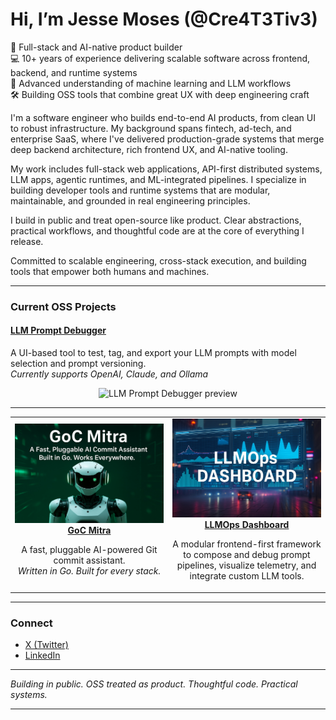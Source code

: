 # Hi, I’m Jesse Moses (@Cre4T3Tiv3)

🎯 Full-stack and AI-native product builder<br>
💻 10+ years of experience delivering scalable software across frontend, backend, and runtime systems<br>
🧠 Advanced understanding of machine learning and LLM workflows<br>
🛠️ Building OSS tools that combine great UX with deep engineering craft

I'm a software engineer who builds end-to-end AI products, from clean UI to robust infrastructure. My background spans fintech, ad-tech, and enterprise SaaS, where I've delivered production-grade systems that merge deep backend architecture, rich frontend UX, and AI-native tooling.

My work includes full-stack web applications, API-first distributed systems, LLM apps, agentic runtimes, and ML-integrated pipelines. I specialize in building developer tools and runtime systems that are modular, maintainable, and grounded in real engineering principles.

I build in public and treat open-source like product. Clear abstractions, practical workflows, and thoughtful code are at the core of everything I release.

Committed to scalable engineering, cross-stack execution, and building tools that empower both humans and machines.

---
### Current OSS Projects

#### [LLM Prompt Debugger](https://github.com/Cre4T3Tiv3/llm-prompt-debugger)  
A UI-based tool to test, tag, and export your LLM prompts with model selection and prompt versioning.  
*Currently supports OpenAI, Claude, and Ollama*

<p align="center">
  <img src="https://raw.githubusercontent.com/Cre4T3Tiv3/llm-prompt-debugger/main/docs/assets/llm_prompt_debugger_v0.1.0.gif" alt="LLM Prompt Debugger preview" width="600"/>
</p>

---

<table>
  <tr>
    <td align="center" width="50%">
      <a href="https://github.com/Cre4T3Tiv3/gocmitra">
        <img src="https://raw.githubusercontent.com/Cre4T3Tiv3/gocmitra/main/docs/assets/gocmitra_v0.1.0.jpg" alt="GoC Mitra preview" width="300"/><br/>
        <strong>GoC Mitra</strong>
      </a>
      <p>
        A fast, pluggable AI-powered Git commit assistant.<br/>
        <em>Written in Go. Built for every stack.</em>
      </p>
    </td>
    <td align="center" width="50%">
      <a href="https://github.com/Cre4T3Tiv3/llmops-dashboard">
        <img src="https://raw.githubusercontent.com/Cre4T3Tiv3/llmops-dashboard/main/docs/assets/llmops_dashboard_v0.2.0.jpg" alt="LLMOps Dashboard preview" width="300"/><br/>
        <strong>LLMOps Dashboard</strong>
      </a>
      <p>
        A modular frontend-first framework to compose and debug prompt pipelines, visualize telemetry, and integrate custom LLM tools.
      </p>
    </td>
  </tr>
</table>

---

### Connect

- [X (Twitter)](https://x.com/Cre4T3Tiv3)  
- [LinkedIn](https://www.linkedin.com/in/jlmoses/)

---

*Building in public. OSS treated as product. Thoughtful code. Practical systems.*

---
